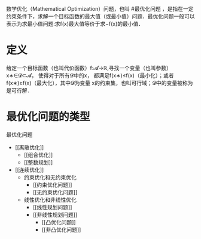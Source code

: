 数学优化（Mathematical Optimization）问题，也叫 #最优化问题 ，是指在一定约束条件下，求解一个目标函数的最大值（或最小值）问题．最优化问题一般可以表示为求最小值问题:求f(x)最大值等价于求−f(x)的最小值．
# 定义
给定一个目标函数（也叫代价函数）f:𝓐→ℝ,寻找一个变量（也叫参数）x∗∈𝓓⊂𝓐， 使得对于所有𝓓中的x， 都满足f(x∗)≤f(x)（最小化）；或者 f(x∗)≥f(x)（最大化），其中𝓓为变量 x的约束集，也叫可行域；𝓓中的变量被称为是可行解．
# 最优化问题的类型
最优化问题
+ [[离散优化]]
  + [[组合优化]]
  + [[整数规划]]
+ [[连续优化]]
  + 约束优化和无约束优化
    + [[约束优化问题]]
    + [[无约束优化问题]]
  + 线性优化和非线性优化
    + [[线性规划问题]]
    + [[非线性规划问题]]
      + [[凸优化问题]]
      + [[非凸优化问题]]